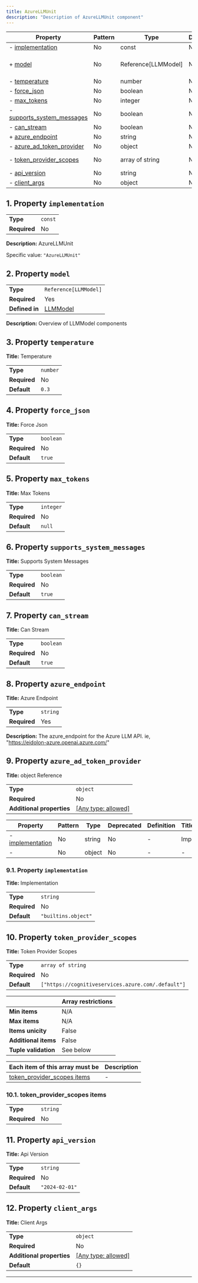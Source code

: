 ```yaml
---
title: AzureLLMUnit
description: "Description of AzureLLMUnit component"
---
```


| Property                                                 | Pattern | Type                | Deprecated | Definition                        | Title/Description               |
| -------------------------------------------------------- | ------- | ------------------- | ---------- | --------------------------------- | ------------------------------- |
| - [implementation](#implementation )                     | No      | const               | No         | -                                 | AzureLLMUnit                    |
| + [model](#model )                                       | No      | Reference[LLMModel] | No         | In [LLMModel](/docs/components/llmmodel/overview) | Overview of LLMModel components |
| - [temperature](#temperature )                           | No      | number              | No         | -                                 | Temperature                     |
| - [force_json](#force_json )                             | No      | boolean             | No         | -                                 | Force Json                      |
| - [max_tokens](#max_tokens )                             | No      | integer             | No         | -                                 | Max Tokens                      |
| - [supports_system_messages](#supports_system_messages ) | No      | boolean             | No         | -                                 | Supports System Messages        |
| - [can_stream](#can_stream )                             | No      | boolean             | No         | -                                 | Can Stream                      |
| + [azure_endpoint](#azure_endpoint )                     | No      | string              | No         | -                                 | Azure Endpoint                  |
| - [azure_ad_token_provider](#azure_ad_token_provider )   | No      | object              | No         | -                                 | object Reference                |
| - [token_provider_scopes](#token_provider_scopes )       | No      | array of string     | No         | -                                 | Token Provider Scopes           |
| - [api_version](#api_version )                           | No      | string              | No         | -                                 | Api Version                     |
| - [client_args](#client_args )                           | No      | object              | No         | -                                 | Client Args                     |

## <a name="implementation"></a>1. Property `implementation`

|              |         |
| ------------ | ------- |
| **Type**     | `const` |
| **Required** | No      |

**Description:** AzureLLMUnit

Specific value: `"AzureLLMUnit"`

## <a name="model"></a>2. Property `model`

|                |                                |
| -------------- | ------------------------------ |
| **Type**       | `Reference[LLMModel]`          |
| **Required**   | Yes                            |
| **Defined in** | [LLMModel](/docs/components/llmmodel/overview) |

**Description:** Overview of LLMModel components

## <a name="temperature"></a>3. Property `temperature`

**Title:** Temperature

|              |          |
| ------------ | -------- |
| **Type**     | `number` |
| **Required** | No       |
| **Default**  | `0.3`    |

## <a name="force_json"></a>4. Property `force_json`

**Title:** Force Json

|              |           |
| ------------ | --------- |
| **Type**     | `boolean` |
| **Required** | No        |
| **Default**  | `true`    |

## <a name="max_tokens"></a>5. Property `max_tokens`

**Title:** Max Tokens

|              |           |
| ------------ | --------- |
| **Type**     | `integer` |
| **Required** | No        |
| **Default**  | `null`    |

## <a name="supports_system_messages"></a>6. Property `supports_system_messages`

**Title:** Supports System Messages

|              |           |
| ------------ | --------- |
| **Type**     | `boolean` |
| **Required** | No        |
| **Default**  | `true`    |

## <a name="can_stream"></a>7. Property `can_stream`

**Title:** Can Stream

|              |           |
| ------------ | --------- |
| **Type**     | `boolean` |
| **Required** | No        |
| **Default**  | `true`    |

## <a name="azure_endpoint"></a>8. Property `azure_endpoint`

**Title:** Azure Endpoint

|              |          |
| ------------ | -------- |
| **Type**     | `string` |
| **Required** | Yes      |

**Description:** The azure_endpoint for the Azure LLM API. ie, "https://eidolon-azure.openai.azure.com/"

## <a name="azure_ad_token_provider"></a>9. Property `azure_ad_token_provider`

**Title:** object Reference

|                           |                                                                           |
| ------------------------- | ------------------------------------------------------------------------- |
| **Type**                  | `object`                                                                  |
| **Required**              | No                                                                        |
| **Additional properties** | [[Any type: allowed]](# "Additional Properties of any type are allowed.") |

| Property                                                     | Pattern | Type   | Deprecated | Definition | Title/Description |
| ------------------------------------------------------------ | ------- | ------ | ---------- | ---------- | ----------------- |
| - [implementation](#azure_ad_token_provider_implementation ) | No      | string | No         | -          | Implementation    |
| - [](#azure_ad_token_provider_additionalProperties )         | No      | object | No         | -          | -                 |

### <a name="azure_ad_token_provider_implementation"></a>9.1. Property `implementation`

**Title:** Implementation

|              |                     |
| ------------ | ------------------- |
| **Type**     | `string`            |
| **Required** | No                  |
| **Default**  | `"builtins.object"` |

## <a name="token_provider_scopes"></a>10. Property `token_provider_scopes`

**Title:** Token Provider Scopes

|              |                                                    |
| ------------ | -------------------------------------------------- |
| **Type**     | `array of string`                                  |
| **Required** | No                                                 |
| **Default**  | `["https://cognitiveservices.azure.com/.default"]` |

|                      | Array restrictions |
| -------------------- | ------------------ |
| **Min items**        | N/A                |
| **Max items**        | N/A                |
| **Items unicity**    | False              |
| **Additional items** | False              |
| **Tuple validation** | See below          |

| Each item of this array must be                             | Description |
| ----------------------------------------------------------- | ----------- |
| [token_provider_scopes items](#token_provider_scopes_items) | -           |

### <a name="autogenerated_heading_2"></a>10.1. token_provider_scopes items

|              |          |
| ------------ | -------- |
| **Type**     | `string` |
| **Required** | No       |

## <a name="api_version"></a>11. Property `api_version`

**Title:** Api Version

|              |                |
| ------------ | -------------- |
| **Type**     | `string`       |
| **Required** | No             |
| **Default**  | `"2024-02-01"` |

## <a name="client_args"></a>12. Property `client_args`

**Title:** Client Args

|                           |                                                                           |
| ------------------------- | ------------------------------------------------------------------------- |
| **Type**                  | `object`                                                                  |
| **Required**              | No                                                                        |
| **Additional properties** | [[Any type: allowed]](# "Additional Properties of any type are allowed.") |
| **Default**               | `{}`                                                                      |

----------------------------------------------------------------------------------------------------------------------------
